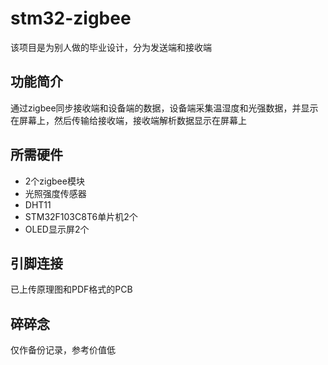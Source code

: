 # stm32-zigbee
该项目是为别人做的毕业设计，分为发送端和接收端
## 功能简介
通过zigbee同步接收端和设备端的数据，设备端采集温湿度和光强数据，并显示在屏幕上，然后传输给接收端，接收端解析数据显示在屏幕上
## 所需硬件
- 2个zigbee模块
- 光照强度传感器
- DHT11
- STM32F103C8T6单片机2个
- OLED显示屏2个
## 引脚连接
已上传原理图和PDF格式的PCB
## 碎碎念
仅作备份记录，参考价值低
